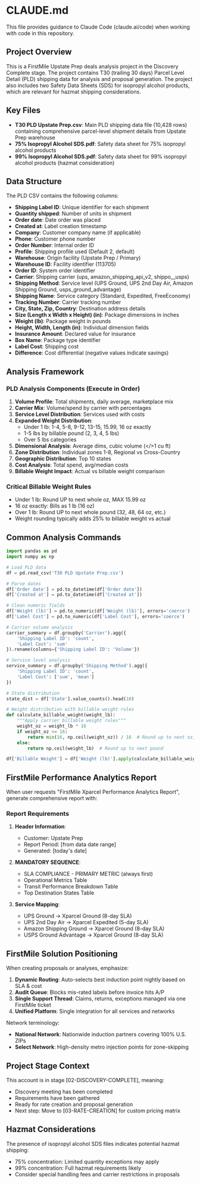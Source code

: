 # CLAUDE.md

This file provides guidance to Claude Code (claude.ai/code) when working with code in this repository.

## Project Overview

This is a FirstMile Upstate Prep deals analysis project in the Discovery Complete stage. The project contains T30 (trailing 30 days) Parcel Level Detail (PLD) shipping data for analysis and proposal generation. The project also includes two Safety Data Sheets (SDS) for isopropyl alcohol products, which are relevant for hazmat shipping considerations.

## Key Files

- **T30 PLD Upstate Prep.csv**: Main PLD shipping data file (10,428 rows) containing comprehensive parcel-level shipment details from Upstate Prep warehouse
- **75% Isopropyl Alcohol SDS.pdf**: Safety data sheet for 75% isopropyl alcohol products
- **99% Isopropyl Alcohol SDS.pdf**: Safety data sheet for 99% isopropyl alcohol products (hazmat consideration)

## Data Structure

The PLD CSV contains the following columns:
- **Shipping Label ID**: Unique identifier for each shipment
- **Quantity shipped**: Number of units in shipment
- **Order date**: Date order was placed
- **Created at**: Label creation timestamp
- **Company**: Customer company name (if applicable)
- **Phone**: Customer phone number
- **Order Number**: Internal order ID
- **Profile**: Shipping profile used (Default 2, default)
- **Warehouse**: Origin facility (Upstate Prep / Primary)
- **Warehouse ID**: Facility identifier (113705)
- **Order ID**: System order identifier
- **Carrier**: Shipping carrier (ups, amazon_shipping_api_v2, shippo__usps)
- **Shipping Method**: Service level (UPS Ground, UPS 2nd Day Air, Amazon Shipping Ground, usps_ground_advantage)
- **Shipping Name**: Service category (Standard, Expedited, FreeEconomy)
- **Tracking Number**: Carrier tracking number
- **City, State, Zip, Country**: Destination address details
- **Size (Length x Width x Height) (in)**: Package dimensions in inches
- **Weight (lb)**: Package weight in pounds
- **Height, Width, Length (in)**: Individual dimension fields
- **Insurance Amount**: Declared value for insurance
- **Box Name**: Package type identifier
- **Label Cost**: Shipping cost
- **Difference**: Cost differential (negative values indicate savings)

## Analysis Framework

### PLD Analysis Components (Execute in Order)

1. **Volume Profile**: Total shipments, daily average, marketplace mix
2. **Carrier Mix**: Volume/spend by carrier with percentages
3. **Service Level Distribution**: Services used with costs
4. **Expanded Weight Distribution**: 
   - Under 1 lb: 1-4, 5-8, 9-12, 13-15, 15.99, 16 oz exactly
   - 1-5 lbs by billable pound (2, 3, 4, 5 lbs)
   - Over 5 lbs categories
5. **Dimensional Analysis**: Average dims, cubic volume (</>1 cu ft)
6. **Zone Distribution**: Individual zones 1-8, Regional vs Cross-Country
7. **Geographic Distribution**: Top 10 states
8. **Cost Analysis**: Total spend, avg/median costs
9. **Billable Weight Impact**: Actual vs billable weight comparison

### Critical Billable Weight Rules

- Under 1 lb: Round UP to next whole oz, MAX 15.99 oz
- 16 oz exactly: Bills as 1 lb (16 oz)
- Over 1 lb: Round UP to next whole pound (32, 48, 64 oz, etc.)
- Weight rounding typically adds 25% to billable weight vs actual

## Common Analysis Commands

```python
import pandas as pd
import numpy as np

# Load PLD data
df = pd.read_csv('T30 PLD Upstate Prep.csv')

# Parse dates
df['Order date'] = pd.to_datetime(df['Order date'])
df['Created at'] = pd.to_datetime(df['Created at'])

# Clean numeric fields
df['Weight (lb)'] = pd.to_numeric(df['Weight (lb)'], errors='coerce')
df['Label Cost'] = pd.to_numeric(df['Label Cost'], errors='coerce')

# Carrier volume analysis
carrier_summary = df.groupby('Carrier').agg({
    'Shipping Label ID': 'count',
    'Label Cost': 'sum'
}).rename(columns={'Shipping Label ID': 'Volume'})

# Service level analysis
service_summary = df.groupby('Shipping Method').agg({
    'Shipping Label ID': 'count',
    'Label Cost': ['sum', 'mean']
})

# State distribution
state_dist = df['State'].value_counts().head(10)

# Weight distribution with billable weight rules
def calculate_billable_weight(weight_lb):
    """Apply carrier billable weight rules"""
    weight_oz = weight_lb * 16
    if weight_oz <= 16:
        return min(16, np.ceil(weight_oz)) / 16  # Round up to next oz, max 15.99
    else:
        return np.ceil(weight_lb)  # Round up to next pound

df['Billable Weight'] = df['Weight (lb)'].apply(calculate_billable_weight)
```

## FirstMile Performance Analytics Report

When user requests "FirstMile Xparcel Performance Analytics Report", generate comprehensive report with:

### Report Requirements

1. **Header Information**:
   - Customer: Upstate Prep
   - Report Period: [from data date range]
   - Generated: [today's date]

2. **MANDATORY SEQUENCE**:
   - SLA COMPLIANCE - PRIMARY METRIC (always first)
   - Operational Metrics Table
   - Transit Performance Breakdown Table
   - Top Destination States Table

3. **Service Mapping**:
   - UPS Ground → Xparcel Ground (8-day SLA)
   - UPS 2nd Day Air → Xparcel Expedited (5-day SLA)
   - Amazon Shipping Ground → Xparcel Ground (8-day SLA)
   - USPS Ground Advantage → Xparcel Ground (8-day SLA)

## FirstMile Solution Positioning

When creating proposals or analyses, emphasize:

1. **Dynamic Routing**: Auto-selects best induction point nightly based on SLA & cost
2. **Audit Queue**: Blocks mis-rated labels before invoice hits A/P
3. **Single Support Thread**: Claims, returns, exceptions managed via one FirstMile ticket
4. **Unified Platform**: Single integration for all services and networks

Network terminology:
- **National Network**: Nationwide induction partners covering 100% U.S. ZIPs
- **Select Network**: High-density metro injection points for zone-skipping

## Project Stage Context

This account is in stage [02-DISCOVERY-COMPLETE], meaning:
- Discovery meeting has been completed
- Requirements have been gathered
- Ready for rate creation and proposal generation
- Next step: Move to [03-RATE-CREATION] for custom pricing matrix

## Hazmat Considerations

The presence of isopropyl alcohol SDS files indicates potential hazmat shipping:
- 75% concentration: Limited quantity exceptions may apply
- 99% concentration: Full hazmat requirements likely
- Consider special handling fees and carrier restrictions in proposals